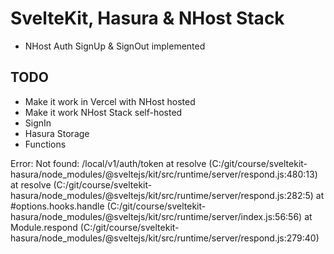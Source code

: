 # SvelteKit, Hasura & NHost Stack

* NHost Auth SignUp & SignOut implemented

## TODO

* Make it work in Vercel with NHost hosted
* Make it work NHost Stack self-hosted
* SignIn
* Hasura Storage
* Functions

Error: Not found: /local/v1/auth/token
    at resolve (C:/git/course/sveltekit-hasura/node_modules/@sveltejs/kit/src/runtime/server/respond.js:480:13)
    at resolve (C:/git/course/sveltekit-hasura/node_modules/@sveltejs/kit/src/runtime/server/respond.js:282:5)
    at #options.hooks.handle (C:/git/course/sveltekit-hasura/node_modules/@sveltejs/kit/src/runtime/server/index.js:56:56)
    at Module.respond (C:/git/course/sveltekit-hasura/node_modules/@sveltejs/kit/src/runtime/server/respond.js:279:40)